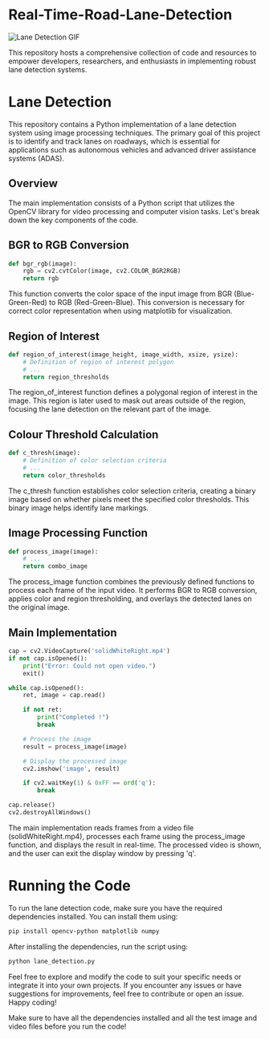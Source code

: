 # Real-Time-Road-Lane-Detection



![Lane Detection GIF](ezgif-4-2f068c7bc5.gif)

This repository hosts a comprehensive collection of code and resources to empower developers, researchers, and enthusiasts in implementing robust lane detection systems. 
# Lane Detection

This repository contains a Python implementation of a lane detection system using image processing techniques. The primary goal of this project is to identify and track lanes on roadways, which is essential for applications such as autonomous vehicles and advanced driver assistance systems (ADAS).

## Overview

The main implementation consists of a Python script that utilizes the OpenCV library for video processing and computer vision tasks. Let's break down the key components of the code.

## BGR to RGB Conversion
```python
def bgr_rgb(image):
    rgb = cv2.cvtColor(image, cv2.COLOR_BGR2RGB)
    return rgb
```
This function converts the color space of the input image from BGR (Blue-Green-Red) to RGB (Red-Green-Blue). This conversion is necessary for correct color representation when using matplotlib for visualization.


## Region of Interest
```python
def region_of_interest(image_height, image_width, xsize, ysize):
    # Definition of region of interest polygon
    # ...
    return region_thresholds
```
The region_of_interest function defines a polygonal region of interest in the image. This region is later used to mask out areas outside of the region, focusing the lane detection on the relevant part of the image.


## Colour Threshold Calculation
```python
def c_thresh(image):
    # Definition of color selection criteria
    # ...
    return color_thresholds
```
The c_thresh function establishes color selection criteria, creating a binary image based on whether pixels meet the specified color thresholds. This binary image helps identify lane markings.



## Image Processing Function
```python
def process_image(image):
    # ...
    return combo_image
```
The process_image function combines the previously defined functions to process each frame of the input video. It performs BGR to RGB conversion, applies color and region thresholding, and overlays the detected lanes on the original image.


## Main Implementation
```python
cap = cv2.VideoCapture('solidWhiteRight.mp4')
if not cap.isOpened():
    print("Error: Could not open video.")
    exit()

while cap.isOpened():
    ret, image = cap.read()

    if not ret:
        print("Completed !")
        break

    # Process the image
    result = process_image(image)

    # Display the processed image
    cv2.imshow('image', result)

    if cv2.waitKey(1) & 0xFF == ord('q'):
        break

cap.release()
cv2.destroyAllWindows()
```
The main implementation reads frames from a video file (solidWhiteRight.mp4), processes each frame using the process_image function, and displays the result in real-time. The processed video is shown, and the user can exit the display window by pressing 'q'.


# Running the Code
To run the lane detection code, make sure you have the required dependencies installed. You can install them using:

```bash
pip install opencv-python matplotlib numpy
```
After installing the dependencies, run the script using:
```bash
python lane_detection.py
```
Feel free to explore and modify the code to suit your specific needs or integrate it into your own projects. If you encounter any issues or have suggestions for improvements, feel free to contribute or open an issue. Happy coding!

Make sure to have all the dependencies installed and all the test image and video files before you run the code!
